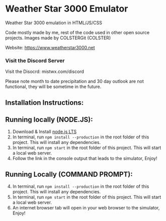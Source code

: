 # Weather Star 3000 Emulator
Weather Star 3000 emulation in HTML/JS/CSS

Code mostly made by me, rest of the code used in other open source projects.
Images made by COLSTERGit (COLSTER)

Website: https://www.weatherstar3000.net

### Visit the Discord Server
Visit the Disocrd: mistwx.com/discord

Please note month to date precipitation and 30 day outlook are not functional, they will be sometime in the future.

## Installation Instructions:
## Running locally (NODE.JS):
1. Download & Install [node.js LTS](https://nodejs.org/en/)
5. In terminal, run `npm install --production` in the root folder of this project. This will install any dependencies.
6. In terminal, run `npm start` in the root folder of this project. This will start a local web server.
7. Follow the link in the console output that leads to the simulator, Enjoy!

## Running Locally (COMMAND PROMPT):
4. In terminal, run `npm install --production` in the root folder of this project. This will install any dependencies.
5. In terminal, run `npm start` in the root folder of this project. This will start a local web server.
6. An internet browser tab will open in your web browser to the simulator, Enjoy!
